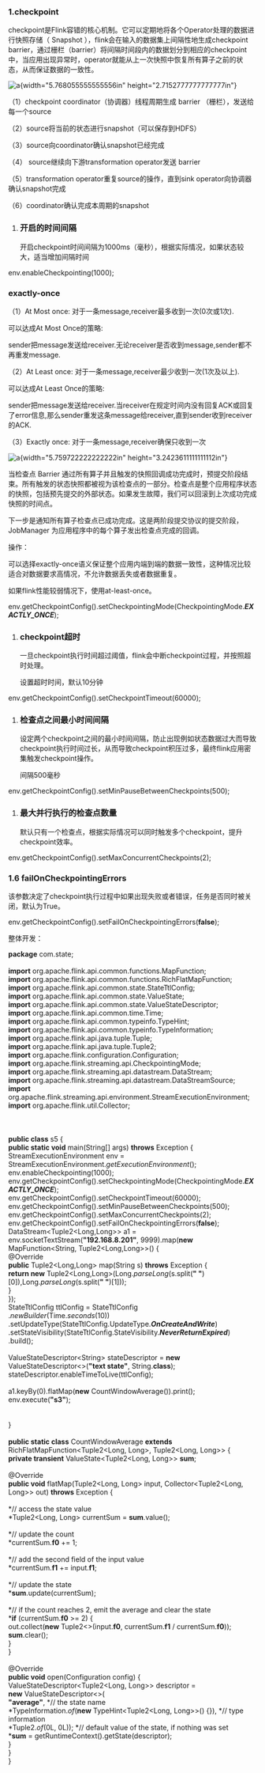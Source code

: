 ### 1.checkpoint

checkpoint是Flink容错的核心机制。它可以定期地将各个Operator处理的数据进行快照存储（
Snapshot ），flink会在输入的数据集上间隔性地生成checkpoint
barrier，通过栅栏（barrier）将间隔时间段内的数据划分到相应的checkpoint中，当应用出现异常时，operator就能从上一次快照中恢复所有算子之前的状态，从而保证数据的一致性。

![a](media/image1.png){width="5.768055555555556in"
height="2.7152777777777777in"}

（1）checkpoint coordinator（协调器）线程周期生成 barrier
（栅栏），发送给每一个source

（2）source将当前的状态进行snapshot（可以保存到HDFS）

（3）source向coordinator确认snapshot已经完成

（4） source继续向下游transformation operator发送 barrier

（5）transformation operator重复source的操作，直到sink
operator向协调器确认snapshot完成

（6）coordinator确认完成本周期的snapshot

1.  ### 开启的时间间隔

    开启checkpoint时间间隔为1000ms（毫秒），根据实际情况，如果状态较大，适当增加间隔时间

env.enableCheckpointing(1000);

### exactly-once

（1）At Most once: 对于一条message,receiver最多收到一次(0次或1次).

可以达成At Most Once的策略:

sender把message发送给receiver.无论receiver是否收到message,sender都不再重发message.

（2）At Least once: 对于一条message,receiver最少收到一次(1次及以上).

可以达成At Least Once的策略:

sender把message发送给receiver.当receiver在规定时间内没有回复ACK或回复了error信息,那么sender重发这条message给receiver,直到sender收到receiver的ACK.

（3）Exactly once: 对于一条message,receiver确保只收到一次

![a](media/image2.png){width="5.759722222222222in"
height="3.2423611111111112in"}

当检查点 Barrier
通过所有算子并且触发的快照回调成功完成时，预提交阶段结束。所有触发的状态快照都被视为该检查点的一部分。检查点是整个应用程序状态的快照，包括预先提交的外部状态。如果发生故障，我们可以回滚到上次成功完成快照的时间点。

下一步是通知所有算子检查点已成功完成。这是两阶段提交协议的提交阶段，JobManager
为应用程序中的每个算子发出检查点完成的回调。

操作：

可以选择exactly-once语义保证整个应用内端到端的数据一致性，这种情况比较适合对数据要求高情况，不允许数据丢失或者数据重复。

如果flink性能较弱情况下，使用at-least-once。

env.getCheckpointConfig().setCheckpointingMode(CheckpointingMode.***EXACTLY\_ONCE***);

1.  ### checkpoint超时

    一旦checkpoint执行时间超过阈值，flink会中断checkpoint过程，并按照超时处理。

    设置超时时间，默认10分钟

env.getCheckpointConfig().setCheckpointTimeout(60000);

1.  ### 检查点之间最小时间间隔

    设定两个checkpoint之间的最小时间间隔，防止出现例如状态数据过大而导致checkpoint执行时间过长，从而导致checkpoint积压过多，最终flink应用密集触发checkpoint操作。

    间隔500毫秒

env.getCheckpointConfig().setMinPauseBetweenCheckpoints(500);

1.  ### 最大并行执行的检查点数量

    默认只有一个检查点，根据实际情况可以同时触发多个checkpoint，提升checkpoint效率。

env.getCheckpointConfig().setMaxConcurrentCheckpoints(2);

### 1.6 failOnCheckpointingErrors

该参数决定了checkpoint执行过程中如果出现失败或者错误，任务是否同时被关闭，默认为True。

env.getCheckpointConfig().setFailOnCheckpointingErrors(**false**);

整体开发：

**package** com.state;\
\
**import** org.apache.flink.api.common.functions.MapFunction;\
**import** org.apache.flink.api.common.functions.RichFlatMapFunction;\
**import** org.apache.flink.api.common.state.StateTtlConfig;\
**import** org.apache.flink.api.common.state.ValueState;\
**import** org.apache.flink.api.common.state.ValueStateDescriptor;\
**import** org.apache.flink.api.common.time.Time;\
**import** org.apache.flink.api.common.typeinfo.TypeHint;\
**import** org.apache.flink.api.common.typeinfo.TypeInformation;\
**import** org.apache.flink.api.java.tuple.Tuple;\
**import** org.apache.flink.api.java.tuple.Tuple2;\
**import** org.apache.flink.configuration.Configuration;\
**import** org.apache.flink.streaming.api.CheckpointingMode;\
**import** org.apache.flink.streaming.api.datastream.DataStream;\
**import** org.apache.flink.streaming.api.datastream.DataStreamSource;\
**import**
org.apache.flink.streaming.api.environment.StreamExecutionEnvironment;\
**import** org.apache.flink.util.Collector;\
\
\
\
**public class** s5 {\
**public static void** main(String\[\] args) **throws** Exception {\
StreamExecutionEnvironment env =
StreamExecutionEnvironment.*getExecutionEnvironment*();\
env.enableCheckpointing(1000);\
env.getCheckpointConfig().setCheckpointingMode(CheckpointingMode.***EXACTLY\_ONCE***);\
env.getCheckpointConfig().setCheckpointTimeout(60000);\
env.getCheckpointConfig().setMinPauseBetweenCheckpoints(500);\
env.getCheckpointConfig().setMaxConcurrentCheckpoints(2);\
env.getCheckpointConfig().setFailOnCheckpointingErrors(**false**);\
DataStream&lt;Tuple2&lt;Long,Long&gt;&gt; a1 =
env.socketTextStream(**"192.168.8.201"**, 9999).map(**new**
MapFunction&lt;String, Tuple2&lt;Long,Long&gt;&gt;() {\
@Override\
**public** Tuple2&lt;Long,Long&gt; map(String s) **throws** Exception {\
**return new** Tuple2&lt;Long,Long&gt;(Long.*parseLong*(s.split(**"
"**)\[0\]),Long.*parseLong*(s.split(**" "**)\[1\]));\
}\
});\
StateTtlConfig ttlConfig = StateTtlConfig\
.*newBuilder*(Time.*seconds*(10))\
.setUpdateType(StateTtlConfig.UpdateType.***OnCreateAndWrite***)\
.setStateVisibility(StateTtlConfig.StateVisibility.***NeverReturnExpired***)\
.build();\
\
ValueStateDescriptor&lt;String&gt; stateDescriptor = **new**
ValueStateDescriptor&lt;&gt;(**"text state"**, String.**class**);\
stateDescriptor.enableTimeToLive(ttlConfig);\
\
a1.keyBy(0).flatMap(**new** CountWindowAverage()).print();\
env.execute(**"s3"**);\
\
\
}\
\
**public static class** CountWindowAverage **extends**
RichFlatMapFunction&lt;Tuple2&lt;Long, Long&gt;, Tuple2&lt;Long,
Long&gt;&gt; {\
**private transient** ValueState&lt;Tuple2&lt;Long, Long&gt;&gt;
**sum**;\
\
@Override\
**public void** flatMap(Tuple2&lt;Long, Long&gt; input,
Collector&lt;Tuple2&lt;Long, Long&gt;&gt; out) **throws** Exception {\
\
*// access the state value\
*Tuple2&lt;Long, Long&gt; currentSum = **sum**.value();\
\
*// update the count\
*currentSum.**f0** += 1;\
\
*// add the second field of the input value\
*currentSum.**f1** += input.**f1**;\
\
*// update the state\
***sum**.update(currentSum);\
\
*// if the count reaches 2, emit the average and clear the state\
***if** (currentSum.**f0** &gt;= 2) {\
out.collect(**new** Tuple2&lt;&gt;(input.**f0**, currentSum.**f1** /
currentSum.**f0**));\
**sum**.clear();\
}\
}\
\
@Override\
**public void** open(Configuration config) {\
ValueStateDescriptor&lt;Tuple2&lt;Long, Long&gt;&gt; descriptor =\
**new** ValueStateDescriptor&lt;&gt;(\
**"average"**, *// the state name\
*TypeInformation.*of*(**new** TypeHint&lt;Tuple2&lt;Long, Long&gt;&gt;()
{}), *// type information\
*Tuple2.*of*(0L, 0L)); *// default value of the state, if nothing was
set\
***sum** = getRuntimeContext().getState(descriptor);\
}\
}\
}
